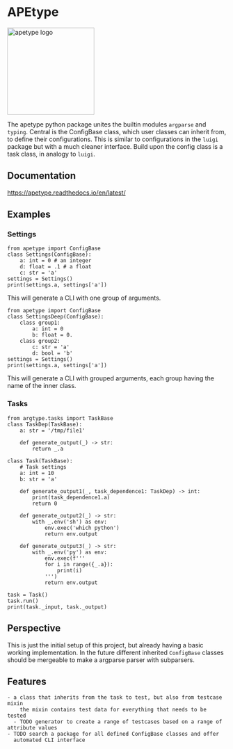 # APEtype
<img title="apetype logo" src="apetype_logo.svg" width="200">

The apetype python package unites the builtin modules `argparse` and
`typing`. Central is the ConfigBase class, which user classes can
inherit from, to define their configurations. This is similar to
configurations in the `luigi` package but with a much cleaner
interface. Build upon the config class is a task class, in analogy to
`luigi`.

## Documentation

https://apetype.readthedocs.io/en/latest/

## Examples
### Settings

    from apetype import ConfigBase
    class Settings(ConfigBase):
        a: int = 0 # an integer
        d: float = .1 # a float
        c: str = 'a'
    settings = Settings()
    print(settings.a, settings['a'])

This will generate a CLI with one group of arguments.

    from apetype import ConfigBase
    class SettingsDeep(ConfigBase):
        class group1:
            a: int = 0
            b: float = 0.
        class group2:
            c: str = 'a'
            d: bool = 'b'
    settings = Settings()
    print(settings.a, settings['a'])

This will generate a CLI with grouped arguments, each group having the
name of the inner class.

### Tasks

    from argtype.tasks import TaskBase
    class TaskDep(TaskBase):
        a: str = '/tmp/file1'
    
        def generate_output(_) -> str:
            return _.a    
    
    class Task(TaskBase):    
        # Task settings
        a: int = 10
        b: str = 'a'
    
        def generate_output1(_, task_dependence1: TaskDep) -> int:
            print(task_dependence1.a)
            return 0
        
        def generate_output2(_) -> str:
            with _.env('sh') as env:
                env.exec('which python')
                return env.output
    
        def generate_output3(_) -> str:
            with _.env('py') as env:
                env.exec(f'''
                for i in range({_.a}):
                    print(i)
                ''')
                return env.output
    
    task = Task()
    task.run()
    print(task._input, task._output)


## Perspective

This is just the initial setup of this project, but already having a basic working implementation. In the future different inherited `ConfigBase` classes should be mergeable to make a argparse parser with subparsers.

## Features

    - a class that inherits from the task to test, but also from testcase mixin
        the mixin contains test data for everything that needs to be tested
      - TODO generator to create a range of testcases based on a range of attribute values
    - TODO search a package for all defined ConfigBase classes and offer
      automated CLI interface


